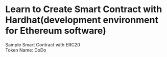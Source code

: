 # Learn to Create Smart Contract with Hardhat(development environment for Ethereum software)
Sample Smart Contract with ERC20
<br>Token Name: DoDo</br>
